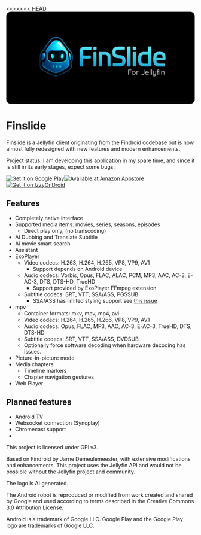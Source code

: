 <<<<<<< HEAD
![Findroid banner](images/findroid-banner.png)

# Finslide

Finslide is a Jellyfin client originating from the Findroid codebase but is now almost fully redesigned with new features and modern enhancements.

Project status: I am developing this application in my spare time, and since it is still in its early stages, expect some bugs.

<a href='https://play.google.com/store/apps/details?id=dev.jdtech.jellyfin'><img alt='Get it on Google Play' src='https://play.google.com/intl/en_us/badges/static/images/badges/en_badge_web_generic.png' height="80"/></a><a href='http://www.amazon.com/gp/product/B0BTWC8DNZ'><img alt='Available at Amazon Appstore' src='https://user-images.githubusercontent.com/32322857/219019331-027a6775-7362-44bb-a026-281f71e9b37b.png' height="80"/></a><a href='https://apt.izzysoft.de/fdroid/index/apk/dev.jdtech.jellyfin'><img alt='Get it on IzzyOnDroid' src='https://gitlab.com/IzzyOnDroid/repo/-/raw/master/assets/IzzyOnDroid.png' height="80"/></a>

## Features
- Completely native interface
- Supported media items: movies, series, seasons, episodes 
  - Direct play only, (no transcoding)
- Ai Dubbing and Translate Subtitle
- Ai movie smart search
- Assistant 
- ExoPlayer
  - Video codecs: H.263, H.264, H.265, VP8, VP9, AV1 
    - Support depends on Android device
  - Audio codecs: Vorbis, Opus, FLAC, ALAC, PCM, MP3, AAC, AC-3, E-AC-3, DTS, DTS-HD, TrueHD 
    - Support provided by ExoPlayer FFmpeg extension
  - Subtitle codecs: SRT, VTT, SSA/ASS, PGSSUB
    - SSA/ASS has limited styling support see [this issue](https://github.com/google/ExoPlayer/issues/8435)
- mpv
  - Container formats: mkv, mov, mp4, avi
  - Video codecs: H.264, H.265, H.266, VP8, VP9, AV1
  - Audio codecs: Opus, FLAC, MP3, AAC, AC-3, E-AC-3, TrueHD, DTS, DTS-HD
  - Subtitle codecs: SRT, VTT, SSA/ASS, DVDSUB
  - Optionally force software decoding when hardware decoding has issues.
- Picture-in-picture mode
- Media chapters
  - Timeline markers
  - Chapter navigation gestures
- Web Player

## Planned features
- Android TV
- Websocket connection (Syncplay)
- Chromecast support
- 
This project is licensed under GPLv3.

Based on Findroid by Jarne Demeulemeester, with extensive modifications and enhancements.
This project uses the Jellyfin API and would not be possible without the Jellyfin project and community.

The logo is AI generated.

The Android robot is reproduced or modified from work created and shared by Google and used according to terms described in the Creative Commons 3.0 Attribution License.

Android is a trademark of Google LLC.
Google Play and the Google Play logo are trademarks of Google LLC.
